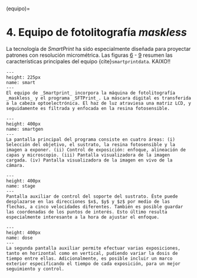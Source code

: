 (equipo)=
# **4**. Equipo de fotolitografía _maskless_

La tecnología de _SmartPrint_ ha sido especialmente diseñada para proyectar patrones con resolución micrométrica. Las figuras [6](smart) - [9](dose) resumen las características principales del equipo {cite}`smartprintdata`. KAIXO!!

```{figure} machine.PNG
---
height: 225px
name: smart
---
El equipo de _Smartprint_ incorpora la máquina de fotolitografía _maskless_ y el programa _SFTPrint_. La máscara digital es transferida a la cabeza optoelectrónica. El haz de luz atraviesa una matriz LCD, y seguidamente es filtrada y enfocada en la resina fotosensible.
```

```{figure} smarprintgeneral.PNG
---
height: 400px
name: smartgen
---
La pantalla principal del programa consiste en cuatro áreas: (i) Selección del objetivo, el sustrato, la resina fotosensible y la imagen a exponer. (ii) Control de exposición: enfoque, alineación de capas y microscopio. (iii) Pantalla visualizadora de la imagen cargada. (iv) Pantalla visualizadora de la imagen en vivo de la cámara.
```

```{figure} stagecontrol.PNG
---
height: 400px
name: stage
---
Pantalla auxiliar de control del soporte del sustrato. Éste puede desplazarse en las direcciones $x$, $y$ y $z$ por medio de las flechas, a cinco velocidades diferentes. También es posible guardar las coordenadas de los puntos de interés. Esto último resulta especialmente interesante a la hora de ajustar el enfoque.
```

```{figure} dosetest.PNG
---
height: 400px
name: dose
---
La segunda pantalla auxiliar permite efectuar varias exposiciones, tanto en horizontal como en vertical, pudiendo variar la dosis de tiempo entre ellas. Adicionalmente, es posible incluir un marco exterior especificando el tiempo de cada exposición, para un mejor seguimiento y control.
```
